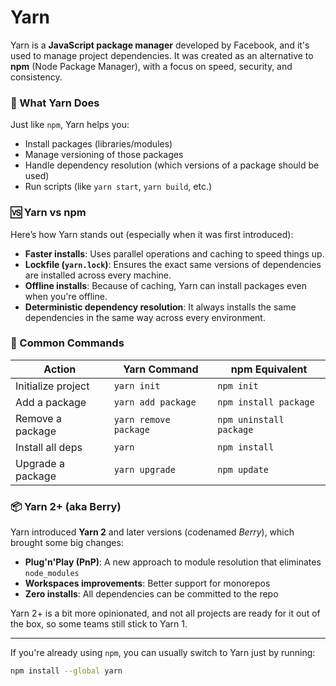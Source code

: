 # Yarn

Yarn is a **JavaScript package manager** developed by Facebook, and it's used to manage project dependencies. It was created as an alternative to **npm** (Node Package Manager), with a focus on speed, security, and consistency.

### 🔧 What Yarn Does
Just like `npm`, Yarn helps you:
- Install packages (libraries/modules)
- Manage versioning of those packages
- Handle dependency resolution (which versions of a package should be used)
- Run scripts (like `yarn start`, `yarn build`, etc.)

### 🆚 Yarn vs npm
Here’s how Yarn stands out (especially when it was first introduced):
- **Faster installs**: Uses parallel operations and caching to speed things up.
- **Lockfile (`yarn.lock`)**: Ensures the exact same versions of dependencies are installed across every machine.
- **Offline installs**: Because of caching, Yarn can install packages even when you're offline.
- **Deterministic dependency resolution**: It always installs the same dependencies in the same way across every environment.

### 🧪 Common Commands
| Action                   | Yarn Command         | npm Equivalent         |
|--------------------------|----------------------|------------------------|
| Initialize project       | `yarn init`          | `npm init`             |
| Add a package            | `yarn add package`   | `npm install package`  |
| Remove a package         | `yarn remove package`| `npm uninstall package`|
| Install all deps         | `yarn`               | `npm install`          |
| Upgrade a package        | `yarn upgrade`       | `npm update`           |

### 📦 Yarn 2+ (aka Berry)
Yarn introduced **Yarn 2** and later versions (codenamed *Berry*), which brought some big changes:
- **Plug'n'Play (PnP)**: A new approach to module resolution that eliminates `node_modules`
- **Workspaces improvements**: Better support for monorepos
- **Zero installs**: All dependencies can be committed to the repo

Yarn 2+ is a bit more opinionated, and not all projects are ready for it out of the box, so some teams still stick to Yarn 1.

---

If you're already using `npm`, you can usually switch to Yarn just by running:
```bash
npm install --global yarn
```